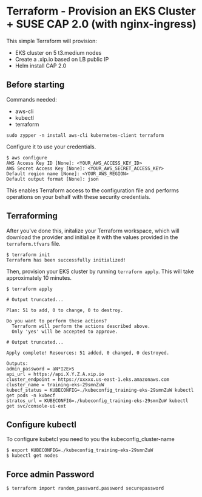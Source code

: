 # Terraform - Provision an EKS Cluster + SUSE CAP 2.0 (with nginx-ingress)

This simple Terraform will provision:

 - EKS cluster on 5 t3.medium nodes
 - Create a .xip.io based on LB public IP
 - Helm install CAP 2.0

## Before starting

Commands needed:

 - aws-cli
 - kubectl
 - terraform

```shell
sudo zypper -n install aws-cli kubernetes-client terraform
```

Configure it to use your credentials.

```shell
$ aws configure
AWS Access Key ID [None]: <YOUR_AWS_ACCESS_KEY_ID>
AWS Secret Access Key [None]: <YOUR_AWS_SECRET_ACCESS_KEY>
Default region name [None]: <YOUR_AWS_REGION>
Default output format [None]: json
```

This enables Terraform access to the configuration file and performs operations on your behalf with these security credentials.

## Terraforming


After you've done this, initalize your Terraform workspace, which will download 
the provider and initialize it with the values provided in the `terraform.tfvars` file.

```shell
$ terraform init
Terraform has been successfully initialized!
```

Then, provision your EKS cluster by running `terraform apply`. This will 
take approximately 10 minutes.

```shell
$ terraform apply

# Output truncated...

Plan: 51 to add, 0 to change, 0 to destroy.

Do you want to perform these actions?
  Terraform will perform the actions described above.
  Only 'yes' will be accepted to approve.

# Output truncated...

Apply complete! Resources: 51 added, 0 changed, 0 destroyed.

Outputs:
admin_password = aN*I2E>S
api_url = https://api.X.Y.Z.A.xip.io
cluster_endpoint = https://xxxxx.us-east-1.eks.amazonaws.com
cluster_name = training-eks-29smnZuW
kubecf_status = KUBECONFIG=./kubeconfig_training-eks-29smnZuW kubectl get pods -n kubecf
stratos_url = KUBECONFIG=./kubeconfig_training-eks-29smnZuW kubectl get svc/console-ui-ext
```

## Configure kubectl

To configure kubetcl you need to you the kubeconfig_cluster-name 

```shell
$ export KUBECONFIG=./kubeconfig_training-eks-29smnZuW
$ kubectl get nodes
```

## Force admin Password

```shell
$ terraform import random_password.password securepassword
```
